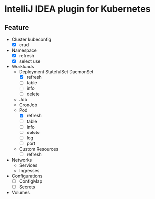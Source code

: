 # IntelliJ IDEA plugin for Kubernetes

## Feature

- Cluster kubeconfig
    - [x] crud
- Namespace
    - [x] refresh
    - [x] select use
- Workloads
    - Deployment StatefulSet DaemonSet
        - [x] refresh
        - [ ] table
        - [ ] info
        - [ ] delete
    - Job
    - CronJob
    - Pod
        - [x] refresh
        - [ ] table
        - [ ] info
        - [ ] delete
        - [ ] log
        - [ ] port
    - Custom Resources
        - [ ] refresh
- Networks
    - Services
    - Ingresses
- Configurations
    - [ ] ConfigMap
    - [ ] Secrets
- Volumes
